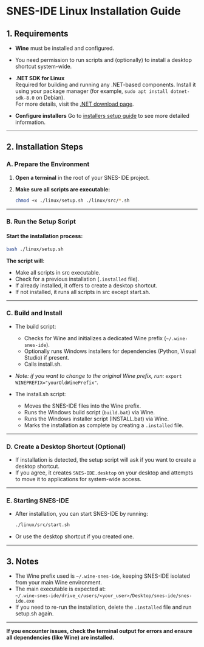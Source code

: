 # SNES-IDE Linux Installation Guide

## **1. Requirements**

- **Wine** must be installed and configured.
- You need permission to run scripts and (optionally) to install a desktop shortcut system-wide.

- **.NET SDK for Linux**  
  Required for building and running any .NET-based components. Install it using your package manager (for example, `sudo apt install dotnet-sdk-8.0` on Debian).  
  For more details, visit the [.NET download page](https://dotnet.microsoft.com/download).

- **Configure installers**
  Go to [installers setup guide](./installers/README.md) to see more detailed information.

---

## **2. Installation Steps**

### **A. Prepare the Environment**

1. **Open a terminal** in the root of your SNES-IDE project.

2. **Make sure all scripts are executable:**

   ```bash
   chmod +x ./linux/setup.sh ./linux/src/*.sh
   ```

---

### **B. Run the Setup Script**

#### **Start the installation process:**

```bash
bash ./linux/setup.sh
```

**The script will**:

- Make all scripts in src executable.
- Check for a previous installation (`.installed` file).
- If already installed, it offers to create a desktop shortcut.
- If not installed, it runs all scripts in src except start.sh.

---

### **C. Build and Install**

- The build script:
  - Checks for Wine and initializes a dedicated Wine prefix (`~/.wine-snes-ide`).
  - Optionally runs Windows installers for dependencies (Python, Visual Studio) if present.
  - Calls install.sh.

- _Note: if you want to change to the original Wine prefix, run:_ ```export WINEPREFIX="yourOldWinePrefix"```_._

- The install.sh script:
  - Moves the SNES-IDE files into the Wine prefix.
  - Runs the Windows build script (`build.bat`) via Wine.
  - Runs the Windows installer script (INSTALL.bat) via Wine.
  - Marks the installation as complete by creating a `.installed` file.

---

### **D. Create a Desktop Shortcut (Optional)**

- If installation is detected, the setup script will ask if you want to create a desktop shortcut.
- If you agree, it creates `SNES-IDE.desktop` on your desktop and attempts to move it to applications for system-wide access.

---

### **E. Starting SNES-IDE**

- After installation, you can start SNES-IDE by running:

  ```bash
  ./linux/src/start.sh
  ```

- Or use the desktop shortcut if you created one.

---

## **3. Notes**

- The Wine prefix used is `~/.wine-snes-ide`, keeping SNES-IDE isolated from your main Wine environment.
- The main executable is expected at:  
  `~/.wine-snes-ide/drive_c/users/<your_user>/Desktop/snes-ide/snes-ide.exe`
- If you need to re-run the installation, delete the `.installed` file and run setup.sh again.

---

**If you encounter issues, check the terminal output for errors and ensure all dependencies (like Wine) are installed.**
